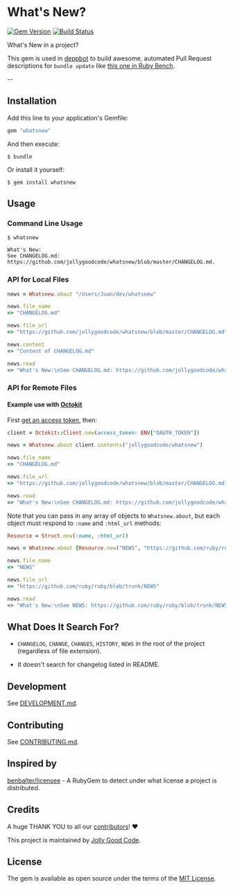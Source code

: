 # What's New?

[![Gem Version](https://badge.fury.io/rb/whatsnew.svg)](http://badge.fury.io/rb/whatsnew)
[![Build Status](https://travis-ci.org/jollygoodcode/whatsnew.svg?branch=master)](https://travis-ci.org/jollygoodcode/whatsnew)

What's New in a project?

This gem is used in [deppbot](https://www.deppbot.com) to build awesome, automated Pull Request descriptions for `bundle update` like [this one in Ruby Bench](https://github.com/ruby-bench/ruby-bench-web/pull/122).

--

## Installation

Add this line to your application's Gemfile:

```ruby
gem "whatsnew"
```

And then execute:

```
$ bundle
```

Or install it yourself:

```
$ gem install whatsnew
```

## Usage

### Command Line Usage

```
$ whatsnew

What's New:
See CHANGELOG.md: https://github.com/jollygoodcode/whatsnew/blob/master/CHANGELOG.md.
```

### API for Local Files

```ruby
news = Whatsnew.about "/Users/Juan/dev/whatsnew"

news.file_name
=> "CHANGELOG.md"

news.file_url
=> "https://github.com/jollygoodcode/whatsnew/blob/master/CHANGELOG.md"

news.content
=> "Content of CHANGELOG.md"

news.read
=> "What's New:\nSee CHANGELOG.md: https://github.com/jollygoodcode/whatsnew/blob/master/CHANGELOG.md."
```

### API for Remote Files

#### Example use with [Octokit](https://github.com/octokit/octokit.rb)

First [get an access token](https://help.github.com/articles/creating-an-access-token-for-command-line-use/), then:

```ruby
client = Octokit::Client.new(access_token: ENV["OAUTH_TOKEN"])

news = Whatsnew.about client.contents("jollygoodcode/whatsnew")

news.file_name
=> "CHANGELOG.md"

news.file_url
=> "https://github.com/jollygoodcode/whatsnew/blob/master/CHANGELOG.md"

news.read
=> "What's New:\nSee CHANGELOG.md: https://github.com/jollygoodcode/whatsnew/blob/master/CHANGELOG.md."
```

Note that you can pass in any array of objects to `Whatsnew.about`, but each object must respond to `:name` and `:html_url` methods:

```ruby
Resource = Struct.new(:name, :html_url)

news = Whatsnew.about [Resource.new("NEWS", "https://github.com/ruby/ruby/blob/trunk/NEWS")]

news.file_name
=> "NEWS"

news.file_url
=> "https://github.com/ruby/ruby/blob/trunk/NEWS"

news.read
=> "What's New:\nSee NEWS: https://github.com/ruby/ruby/blob/trunk/NEWS."
```

## What Does It Search For?

* `CHANGELOG`, `CHANGE`, `CHANGES`, `HISTORY`, `NEWS` in the root of the project (regardless of file extension).

* It doesn't search for changelog listed in README.

## Development

See [DEVELOPMENT.md](DEVELOPMENT.md).

## Contributing

See [CONTRIBUTING.md](CONTRIBUTING.md).

## Inspired by

[benbalter/licensee](https://github.com/benbalter/licensee) - A RubyGem to detect under what license a project is distributed.

## Credits

A huge THANK YOU to all our [contributors](https://github.com/jollygoodcode/whatsnew/graphs/contributors)! :heart:

This project is maintained by [Jolly Good Code](http://www.jollygoodcode.com).

## License

The gem is available as open source under the terms of the [MIT License](LICENSE.md).
